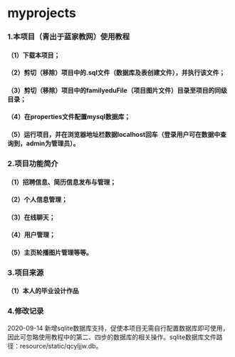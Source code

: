 # myprojects
### 1.本项目（青出于蓝家教网）使用教程
####  （1）下载本项目；
####  （2）剪切（移除）项目中的.sql文件（数据库及表创建文件），并执行该文件；
####  （3）剪切（移除）项目中的familyeduFile（项目图片文件）目录至项目的同级目录；
####  （4）在properties文件配置mysql数据库；
####  （5）运行项目，并在浏览器地址栏数据localhost回车（登录用户可在数据中查询到，admin为管理员）。

### 2.项目功能简介
####  （1）招聘信息、简历信息发布与管理；
####  （2）个人信息管理；
####  （3）在线聊天；
####  （4）用户管理；
####  （5）主页轮播图片管理等等。

### 3.项目来源
####  （1）本人的毕业设计作品

### 4.修改记录
2020-09-14
新增sqlite数据库支持，促使本项目无需自行配置数据库即可使用，因此可忽略使用教程中的第二、四步的数据库的相关操作。sqlite数据库文件路径：resource/static/qcyljjw.db。
